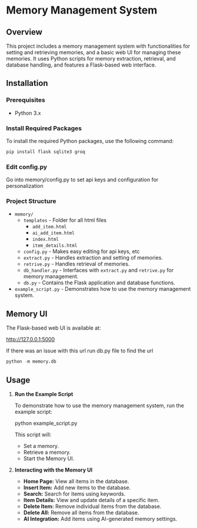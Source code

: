 # Memory Management System

## Overview

This project includes a memory management system with functionalities for setting and retrieving memories, and a basic web UI for managing these memories. It uses Python scripts for memory extraction, retrieval, and database handling, and features a Flask-based web interface.

## Installation

### Prerequisites

- Python 3.x

### Install Required Packages

To install the required Python packages, use the following command:
```python
pip install flask sqlite3 groq
```

### Edit config.py

Go into memory/config.py to set api keys and configuration for personalization

### Project Structure

- `memory/`
    - `templates` - Folder for all html files
        - `add_item.html` 
        - `ai_add_item.html`
        - `index.html` 
        - `item_details.html` 
    - `config.py` - Makes easy editing for api keys, etc
  - `extract.py` - Handles extraction and setting of memories.
  - `retrive.py` - Handles retrieval of memories.
  - `db_handler.py` - Interfaces with `extract.py` and `retrive.py` for memory management.
  - `db.py` - Contains the Flask application and database functions.
- `example_script.py` - Demonstrates how to use the memory management system.

## Memory UI

The Flask-based web UI is available at:

http://127.0.0.1:5000

If there was an issue with this url run db.py file to find the url 
```python
python -m memory.db
```

## Usage

1. **Run the Example Script**

   To demonstrate how to use the memory management system, run the example script:

   python example_script.py

   This script will:
   - Set a memory.
   - Retrieve a memory.
   - Start the Memory UI.

2. **Interacting with the Memory UI**

   - **Home Page:** View all items in the database.
   - **Insert Item:** Add new items to the database.
   - **Search:** Search for items using keywords.
   - **Item Details:** View and update details of a specific item.
   - **Delete Item:** Remove individual items from the database.
   - **Delete All:** Remove all items from the database.
   - **AI Integration:** Add items using AI-generated memory settings.


